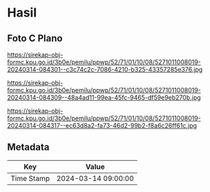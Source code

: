 # Hasil

## Foto C Plano

https://sirekap-obj-formc.kpu.go.id/3b0e/pemilu/ppwp/52/71/01/10/08/5271011008019-20240314-084301--c3c74c2c-7086-4210-b325-43357285e376.jpg

https://sirekap-obj-formc.kpu.go.id/3b0e/pemilu/ppwp/52/71/01/10/08/5271011008019-20240314-084309--48a4ad11-99ea-45fc-9465-df59e9eb270b.jpg

https://sirekap-obj-formc.kpu.go.id/3b0e/pemilu/ppwp/52/71/01/10/08/5271011008019-20240314-084317--ec63d8a2-fa73-46d2-99b2-f8a6c26ff61c.jpg


## Metadata

| Key        | Value               |
| ---------- | ------------------- |
| Time Stamp | 2024-03-14 09:00:00 |



